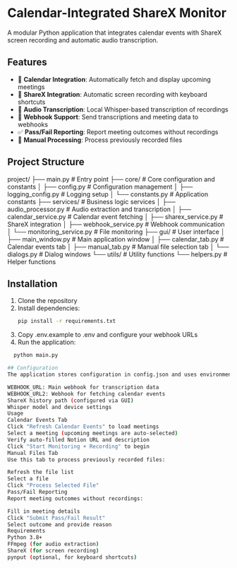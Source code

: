 # Calendar-Integrated ShareX Monitor

A modular Python application that integrates calendar events with ShareX screen recording and automatic audio transcription.

## Features

- 📅 **Calendar Integration**: Automatically fetch and display upcoming meetings
- 🎥 **ShareX Integration**: Automatic screen recording with keyboard shortcuts
- 🎯 **Audio Transcription**: Local Whisper-based transcription of recordings
- 🔄 **Webhook Support**: Send transcriptions and meeting data to webhooks
- ✅ **Pass/Fail Reporting**: Report meeting outcomes without recordings
- 📁 **Manual Processing**: Process previously recorded files

## Project Structure

project/
├── main.py                 # Entry point
├── core/                   # Core configuration and constants
│   ├── config.py          # Configuration management
│   ├── logging_config.py  # Logging setup
│   └── constants.py       # Application constants
├── services/              # Business logic services
│   ├── audio_processor.py    # Audio extraction and transcription
│   ├── calendar_service.py   # Calendar event fetching
│   ├── sharex_service.py     # ShareX integration
│   ├── webhook_service.py    # Webhook communication
│   └── monitoring_service.py # File monitoring
├── gui/                   # User interface
│   ├── main_window.py     # Main application window
│   ├── calendar_tab.py    # Calendar events tab
│   ├── manual_tab.py      # Manual file selection tab
│   └── dialogs.py         # Dialog windows
└── utils/                 # Utility functions
└── helpers.py         # Helper functions


## Installation

1. Clone the repository
2. Install dependencies:
   ```bash
   pip install -r requirements.txt
3. Copy .env.example to .env and configure your webhook URLs
4. Run the application:
  ```bash
    python main.py

## Configuration
The application stores configuration in config.json and uses environment variables from .env:

WEBHOOK_URL: Main webhook for transcription data
WEBHOOK_URL2: Webhook for fetching calendar events
ShareX history path (configured via GUI)
Whisper model and device settings
Usage
Calendar Events Tab
Click "Refresh Calendar Events" to load meetings
Select a meeting (upcoming meetings are auto-selected)
Verify auto-filled Notion URL and description
Click "Start Monitoring + Recording" to begin
Manual Files Tab
Use this tab to process previously recorded files:

Refresh the file list
Select a file
Click "Process Selected File"
Pass/Fail Reporting
Report meeting outcomes without recordings:

Fill in meeting details
Click "Submit Pass/Fail Result"
Select outcome and provide reason
Requirements
Python 3.8+
FFmpeg (for audio extraction)
ShareX (for screen recording)
pynput (optional, for keyboard shortcuts)